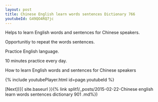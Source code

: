 ```yaml
---
layout: post
title: Chinese English learn words sentences Dictionary 766 
youtubeId: G49QO4RQ7jc
---
```

 
 
Helps to learn English words and sentences for Chinese speakers.

Opportunitiy to repeat the words sentences. 

Practice English language. 
 
10 minutes practice every day. 
 
How to learn English words and sentences for Chinese speakers 
 
{% include youtubePlayer.html id=page.youtubeId %}
 
 
[Next]({{ site.baseurl }}{% link  split1/_posts/2015-02-22-Chinese english learn words sentences dictionary 901 .md%})
 
